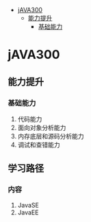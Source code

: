 * [jAVA300](#java300)
	* [能力提升](#能力提升)
		* [基础能力](#基础能力)

# jAVA300

## 能力提升

### 基础能力

 1. 代码能力
 2. 面向对象分析能力
 3. 内存底层和源码分析能力
 4. 调试和查错能力

## 学习路径

### 内容

 1. JavaSE
 2. JavaEE

